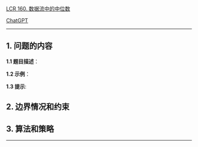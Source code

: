 [LCR 160. 数据流中的中位数](https://leetcode.cn/problems/shu-ju-liu-zhong-de-zhong-wei-shu-lcof)

[ChatGPT](chat.openai.com)

---

## 1. 问题的内容
**1.1 题目描述**：

**1.2 示例**：

**1.3 提示**:

## 2. 边界情况和约束


## 3. 算法和策略

---

